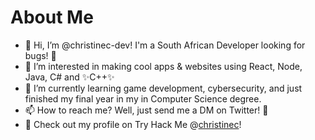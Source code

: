 # About Me

- 👋 Hi, I’m @christinec-dev! I'm a South African Developer looking for bugs! 🔎
- 👀 I’m interested in making cool apps & websites using React, Node, Java, C# and ✨C++✨
- 🌱 I’m currently learning game development, cybersecurity, and just finished my final year in my in Computer Science degree.
- 📫 How to reach me? Well, just send me a DM on Twitter! 💌
- 👾 Check out my profile on Try Hack Me @[christinec](https://tryhackme.com/p/christinec)!
